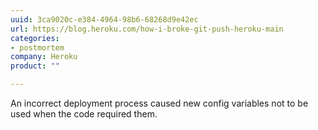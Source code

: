 ```yaml
---
uuid: 3ca9020c-e384-4964-98b6-68268d9e42ec
url: https://blog.heroku.com/how-i-broke-git-push-heroku-main
categories:
- postmortem
company: Heroku
product: ""

---
```


An incorrect deployment process caused new config variables not to be used when the code required them.
